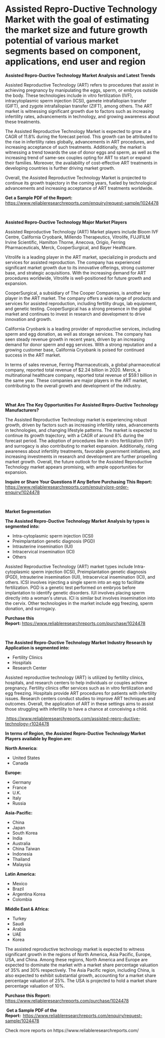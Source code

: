 <p><h1>Assisted Repro-Ductive Technology Market with the goal of estimating the market size and future growth potential of various market segments based on component, applications, end user and region</h1></p><p><strong>Assisted Repro-Ductive Technology Market Analysis and Latest Trends</strong></p>
<p><p>Assisted Reproductive Technology (ART) refers to procedures that assist in achieving pregnancy by manipulating the eggs, sperm, or embryos outside the body. These technologies include in vitro fertilization (IVF), intracytoplasmic sperm injection (ICSI), gamete intrafallopian transfer (GIFT), and zygote intrafallopian transfer (ZIFT), among others. The ART market is witnessing significant growth due to factors such as increasing infertility rates, advancements in technology, and growing awareness about these treatments.</p><p>The Assisted Reproductive Technology Market is expected to grow at a CAGR of 11.8% during the forecast period. This growth can be attributed to the rise in infertility rates globally, advancements in ART procedures, and increasing acceptance of such treatments. Additionally, the market is witnessing a trend towards the use of donor eggs and sperm, as well as the increasing trend of same-sex couples opting for ART to start or expand their families. Moreover, the availability of cost-effective ART treatments in developing countries is further driving market growth.</p><p>Overall, the Assisted Reproductive Technology Market is projected to continue its growth trajectory in the coming years, fueled by technological advancements and increasing acceptance of ART treatments worldwide.</p></p>
<p><strong>Get a Sample PDF of the Report:&nbsp;</strong> <a href="https://www.reliableresearchreports.com/enquiry/request-sample/1024478">https://www.reliableresearchreports.com/enquiry/request-sample/1024478</a></p>
<p>&nbsp;</p>
<p><strong>Assisted Repro-Ductive Technology Major Market Players</strong></p>
<p><p>Assisted Reproductive Technology (ART) Market players include Bloom IVF Centre, California Cryobank, Millendo Therapeutics, Vitrolife, FUJIFILM Irvine Scientific, Hamilton Thorne, Anecova, Origio, Ferring Pharmaceuticals, Merck, CooperSurgical, and Bayer Healthcare.</p><p>Vitrolife is a leading player in the ART market, specializing in products and services for assisted reproduction. The company has experienced significant market growth due to its innovative offerings, strong customer base, and strategic acquisitions. With the increasing demand for ART procedures worldwide, Vitrolife is well-positioned for future growth and expansion.</p><p>CooperSurgical, a subsidiary of The Cooper Companies, is another key player in the ART market. The company offers a wide range of products and services for assisted reproduction, including fertility drugs, lab equipment, and genetic testing. CooperSurgical has a strong presence in the global market and continues to invest in research and development to drive innovation and growth.</p><p>California Cryobank is a leading provider of reproductive services, including sperm and egg donation, as well as storage services. The company has seen steady revenue growth in recent years, driven by an increasing demand for donor sperm and egg services. With a strong reputation and a growing customer base, California Cryobank is poised for continued success in the ART market.</p><p>In terms of sales revenue, Ferring Pharmaceuticals, a global pharmaceutical company, reported total revenue of $2.24 billion in 2020. Merck, a multinational healthcare company, reported total revenue of $59.1 billion in the same year. These companies are major players in the ART market, contributing to the overall growth and development of the industry.</p></p>
<p>&nbsp;</p>
<p><strong>What Are The Key Opportunities For Assisted Repro-Ductive Technology Manufacturers?</strong></p>
<p><p>The Assisted Reproductive Technology market is experiencing robust growth, driven by factors such as increasing infertility rates, advancements in technologies, and changing lifestyle patterns. The market is expected to continue its growth trajectory, with a CAGR of around 8% during the forecast period. The adoption of procedures like in vitro fertilization (IVF) and surrogacy is also contributing to market expansion. Additionally, rising awareness about infertility treatments, favorable government initiatives, and increasing investments in research and development are further propelling market growth. Overall, the future outlook for the Assisted Reproductive Technology market appears promising, with ample opportunities for expansion.</p></p>
<p><strong>Inquire or Share Your Questions If Any Before Purchasing This Report:</strong> <a href="https://www.reliableresearchreports.com/enquiry/pre-order-enquiry/1024478">https://www.reliableresearchreports.com/enquiry/pre-order-enquiry/1024478</a></p>
<p>&nbsp;</p>
<p><strong>Market Segmentation</strong></p>
<p><strong>The Assisted Repro-Ductive Technology Market Analysis by types is segmented into:</strong></p>
<p><ul><li>Intra-cytoplasmic sperm injection (ICSI)</li><li>Preimplantation genetic diagnosis (PGD)</li><li>Intrauterine insemination (IUI)</li><li>Intracervical insemination (ICI)</li><li>Others</li></ul></p>
<p><p>Assisted Reproductive Technology (ART) market types include Intra-cytoplasmic sperm injection (ICSI), Preimplantation genetic diagnosis (PGD), Intrauterine insemination (IUI), Intracervical insemination (ICI), and others. ICSI involves injecting a single sperm into an egg to facilitate fertilization. PGD is a genetic test performed on embryos before implantation to identify genetic disorders. IUI involves placing sperm directly into a woman's uterus. ICI is similar but involves insemination into the cervix. Other technologies in the market include egg freezing, sperm donation, and surrogacy.</p></p>
<p><strong>Purchase this Report:&nbsp;</strong><a href="https://www.reliableresearchreports.com/purchase/1024478">https://www.reliableresearchreports.com/purchase/1024478</a></p>
<p>&nbsp;</p>
<p><strong>The Assisted Repro-Ductive Technology Market Industry Research by Application is segmented into:</strong></p>
<p><ul><li>Fertility Clinics</li><li>Hospitals</li><li>Research Center</li></ul></p>
<p><p>Assisted reproductive technology (ART) is utilized by fertility clinics, hospitals, and research centers to help individuals or couples achieve pregnancy. Fertility clinics offer services such as in vitro fertilization and egg freezing. Hospitals provide ART procedures for patients with infertility issues. Research centers conduct studies to improve ART techniques and outcomes. Overall, the application of ART in these settings aims to assist those struggling with infertility to have a chance at conceiving a child.</p></p>
<p><a href="https://www.reliableresearchreports.com/assisted-repro-ductive-technology-r1024478">&nbsp;https://www.reliableresearchreports.com/assisted-repro-ductive-technology-r1024478</a></p>
<p><strong>In terms of Region, the Assisted Repro-Ductive Technology Market Players available by Region are:</strong></p>
<p>
    <p> <strong> North America: </strong>
        <ul>
            <li>United States</li>
            <li>Canada</li>
        </ul>
        </p> 
    <p> <strong> Europe: </strong>
        <ul>
            <li>Germany</li>
            <li>France</li>
            <li>U.K.</li>
            <li>Italy</li>
            <li>Russia</li>
        </ul>
        </p> 
    <p> <strong> Asia-Pacific: </strong>
        <ul>
            <li>China</li>
            <li>Japan</li>
            <li>South Korea</li>
            <li>India</li>
            <li>Australia</li>
            <li>China Taiwan</li>
            <li>Indonesia</li>
            <li>Thailand</li>
            <li>Malaysia</li>
        </ul>
        </p> 
    <p> <strong> Latin America: </strong>
        <ul>
            <li>Mexico</li>
            <li>Brazil</li>
            <li>Argentina Korea</li>
            <li>Colombia</li>
        </ul>
        </p> 
    <p> <strong> Middle East & Africa: </strong>
        <ul>
            <li>Turkey</li>
            <li>Saudi</li>
            <li>Arabia</li>
            <li>UAE</li>
            <li>Korea</li>
        </ul>
    </p>
    </p>
<p><p>The assisted reproductive technology market is expected to witness significant growth in the regions of North America, Asia Pacific, Europe, USA, and China. Among these regions, North America and Europe are expected to dominate the market with a market share percentage valuation of 35% and 30% respectively. The Asia Pacific region, including China, is also expected to exhibit substantial growth, accounting for a market share percentage valuation of 25%. The USA is projected to hold a market share percentage valuation of 10%.</p></p>
<p><strong>Purchase this Report: </strong><a href="https://www.reliableresearchreports.com/purchase/1024478">https://www.reliableresearchreports.com/purchase/1024478</a></p>
<p>&nbsp;<strong>Get a Sample PDF of the Report:&nbsp;&nbsp;</strong><a href="https://www.reliableresearchreports.com/enquiry/request-sample/1024478">https://www.reliableresearchreports.com/enquiry/request-sample/1024478</a></p>
<p><strong></strong></p>
<p>Check more reports on https://www.reliableresearchreports.com/</p>